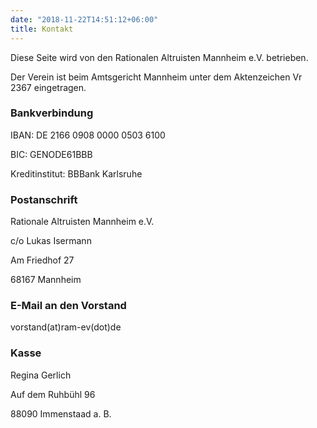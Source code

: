 ```yaml
---
date: "2018-11-22T14:51:12+06:00"
title: Kontakt
---
```


Diese Seite wird von den Rationalen Altruisten Mannheim e.V. betrieben.

Der Verein ist beim Amtsgericht Mannheim unter dem Aktenzeichen Vr 2367 eingetragen.

### Bankverbindung

IBAN: DE 2166 0908 0000 0503 6100

BIC: GENODE61BBB

Kreditinstitut: BBBank Karlsruhe

### Postanschrift

Rationale Altruisten Mannheim e.V.

c/o Lukas Isermann

Am Friedhof 27

68167 Mannheim

### E-Mail an den Vorstand

vorstand(at)ram-ev(dot)de

### Kasse

Regina Gerlich

Auf dem Ruhbühl 96

88090 Immenstaad a. B.